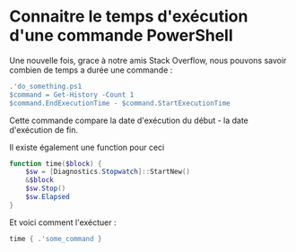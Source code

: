 # Connaitre le temps d'exécution d'une commande PowerShell 
 
Une nouvelle fois, grace à notre amis Stack Overflow, nous pouvons 
savoir combien de temps a durée une commande : 
 
``` powershell 
.'do_something.ps1   
$command = Get-History -Count 1   
$command.EndExecutionTime - $command.StartExecutionTime 
``` 
 
Cette commande compare la date d'exécution du début - la date 
d'exécution de fin. 
 
Il existe également une function pour ceci 
 
``` powershell 
function time($block) { 
    $sw = [Diagnostics.Stopwatch]::StartNew() 
    &$block 
    $sw.Stop() 
    $sw.Elapsed 
} 
``` 
 
Et voici comment l'exéctuer : 
 
``` powershell 
time { .'some_command } 
``` 
